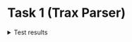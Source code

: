 # Task 1 (Trax Parser)
<p>
<details>
<summary>Test results</summary>
<pre><code>Test 1
------------------------------
kHeading:       1
kPitch:         -
kRoll:          -
kHeadingStatus: -
kQuaternion:    -
kTemperature:   -
kDistortion:    -
kCalStatus:     true
kAccelX:        -
kAccelY:        -
kAccelZ:        -
kMagX:          -
kMagY:          2
kMagZ:          -
kGyroX:         -
kGyroY:         -
kGyroZ:         -
------------------------------

Test 2
------------------------------
kHeading:       -
kPitch:         -
kRoll:          -
kHeadingStatus: -
kQuaternion:    -
kTemperature:   -
kDistortion:    -
kCalStatus:     -
kAccelX:        -
kAccelY:        -
kAccelZ:        -
kMagX:          -
kMagY:          -
kMagZ:          -
kGyroX:         -
kGyroY:         1.13858
kGyroZ:         20.5
------------------------------

Test 3
------------------------------
kHeading:       1.13858
kPitch:         -
kRoll:          11.33
kHeadingStatus: -
kQuaternion:    -
kTemperature:   20.5
kDistortion:    -
kCalStatus:     -
kAccelX:        -
kAccelY:        -
kAccelZ:        -
kMagX:          -
kMagY:          -
kMagZ:          -
kGyroX:         -
kGyroY:         -
kGyroZ:         -
------------------------------

Test 4
------------------------------
kHeading:       141.032
kPitch:         1.13858
kRoll:          0.436141
kHeadingStatus: -
kQuaternion:    [42.1034, 31.12, 27.845, 0.013263]
kTemperature:   -
kDistortion:    -
kCalStatus:     -
kAccelX:        -
kAccelY:        -
kAccelZ:        -
kMagX:          -
kMagY:          -
kMagZ:          -
kGyroX:         -
kGyroY:         -
kGyroZ:         -
------------------------------

Test 5
------------------------------
kHeading:       141.032
kPitch:         1.13858
kRoll:          0.436141
kHeadingStatus: 0
kQuaternion:    -
kTemperature:   -
kDistortion:    false
kCalStatus:     -
kAccelX:        -0.0200237
kAccelY:        0.00766917
kAccelZ:        1.00748
kMagX:          -14.9151
kMagY:          -10.8245
kMagZ:          52.3099
kGyroX:         0
kGyroY:         0
kGyroZ:         0
------------------------------</code></pre>
</details>
</p>